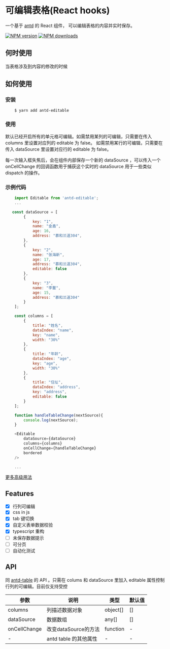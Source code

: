 # 可编辑表格(React hooks)

一个基于 [antd](https://ant.design/index-cn) 的 React 组件， 可以编辑表格的内容并实时保存。

[![NPM version](https://img.shields.io/npm/v/antd-editable.svg?style=flat)](https://npmjs.org/package/antd-editable)
[![NPM downloads](https://img.shields.io/npm/dm/antd-editable.svg?style=flat)](https://npmjs.org/package/antd-editable)

## 何时使用

当表格涉及到内容的修改的时候

## 如何使用

### 安装

```
    $ yarn add antd-editable
```

### 使用

默认已经开启所有的单元格可编辑。如需禁用某列的可编辑，只需要在传入 columns 里设置对应列的 editable 为 false。 如需禁用某行的可编辑，只需要在传入 dataSource 里设置对应行的 editable 为 false。

每一次输入框失焦后，会在组件内部保存一个新的 dataSource ，可以传入一个 onCellChange 的回调函数用于捕获这个实时的 dataSource 用于一些类似 dispatch 的操作。

### 示例代码

```js
    import Editable from 'antd-editable';
    ...

   const dataSource = [
        {
            key: "1",
            name: "金鑫",
            age: 16,
            address: "慕和兰道304",
        },
        {
            key: "2",
            name: "张海新",
            age: 17,
            address: "慕和兰道304",
            editable: false
        },
        {
            key: "3",
            name: "李鳌",
            age: 15,
            address: "慕和兰道304"
        }
    ];

    const columns = [
        {
            title: "姓名",
            dataIndex: "name",
            key: "name",
            width: "30%"
        },
        {
            title: "年龄",
            dataIndex: "age",
            key: "age",
            width: "30%"
        },
        {
            title: "住址",
            dataIndex: "address",
            key: "address",
            editable: false
        }
    ];

    function handleTableChange(nextSource){
        console.log(nextSource);
    }

    <Editable
        dataSource={dataSource}
        columns={columns}
        onCellChange={handleTableChange}
        bordered
    />

    ...
```

[更多高级用法](https://alkaids.github.io/antd-editable/)

## Features

- [x] 行列可编辑
- [x] css in js
- [x] tab 键切换
- [x] 自定义表单数据校验
- [x] typescript 重构
- [ ] 未保存数据提示
- [ ] 可分页
- [ ] 自动化测试

## API

同 [antd-table](https://ant.design/components/table-cn/) 的 API 。只需在 colums 和 dataSource 里加入 editable 属性控制行列的可编辑。目前仅支持受控

<table>
    <thead>
        <tr>
            <th>
                参数
            </th>
            <th>
                说明
            </th>
            <th>
                类型
            </th>
            <th>
                默认值
            </th>                                    
        </tr>
    </thead>
    <tbody>
          <tr>
            <td>
                columns
            </td>
            <td>
                列描述数据对象
            </td> 
            <td>
                object[]
            </td>  
            <td>
                []
            </td>                 
        </tr>    
          <tr>
            <td>
                dataSource
            </td>
            <td>
                数据数组
            </td> 
            <td>
                any[]
            </td>  
            <td>
                []
            </td>                 
        </tr>    
         <tr>
            <td>
                onCellChange
            </td>
            <td>
                改变dataSource的方法
            </td> 
            <td>
                function
            </td>  
            <td>
                -
            </td>                 
        </tr>   
        <tr>
            <td>
                -
            </td>
            <td>
                antd table 的其他属性
            </td>  
            <td>
                -
            </td>     
            <td>
                -
            </td>            
        </tr>
    </tbody>
</table>
